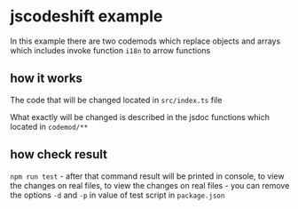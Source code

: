 # jscodeshift example

In this example there are two codemods which replace objects and arrays which includes invoke function `i18n` to arrow functions

## how it works

The code that will be changed located in `src/index.ts` file

What exactly will be changed is described in the jsdoc functions which located in `codemod/**`

## how check result

`npm run test` - after that command result will be printed in console, to view the changes on real files, to view the changes on real files - you can remove the options `-d` and `-p` in value of test script in `package.json`
